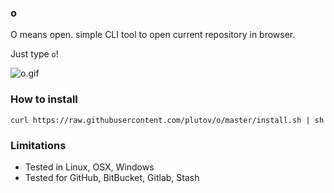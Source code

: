 ### o

O means open. simple CLI tool to open current repository in browser.

Just type `o`!

![o.gif](https://raw.githubusercontent.com/plutov/o/master/o.gif)

### How to install

```
curl https://raw.githubusercontent.com/plutov/o/master/install.sh | sh
```

### Limitations

 - Tested in Linux, OSX, Windows
 - Tested for GitHub, BitBucket, Gitlab, Stash
